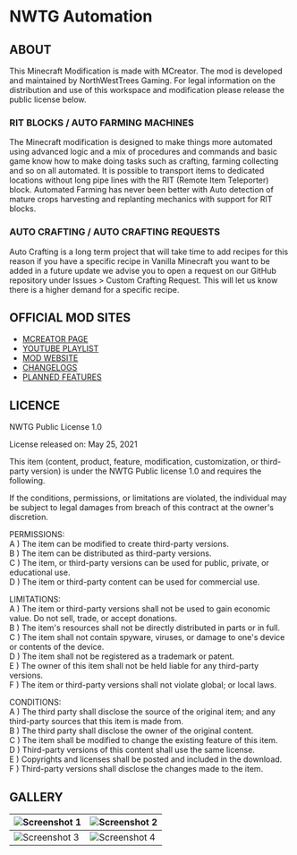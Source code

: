 # NWTG Automation

## ABOUT
This Minecraft Modification is made with MCreator. The mod is developed and maintained by NorthWestTrees Gaming. For legal information on the distribution and use of this workspace and modification please release the public license below.
    
### RIT BLOCKS / AUTO FARMING MACHINES
The Minecraft modification is designed to make things more automated using advanced logic and a mix of procedures and commands and basic game know how to make doing tasks such as crafting, farming collecting and so on all automated. It is possible to transport items to dedicated locations without long pipe lines with the RIT (Remote Item Teleporter) block. Automated Farming has never been better with Auto detection of mature crops harvesting and replanting mechanics with support for RIT blocks.
    
### AUTO CRAFTING / AUTO CRAFTING REQUESTS
Auto Crafting is a long term project that will take time to add recipes for this reason if you have a specific recipe in Vanilla Minecraft you want to be added in a future update we advise you to open a request on our GitHub repository under Issues > Custom Crafting Request. This will let us know there is a higher demand for a specific recipe.

## OFFICIAL MOD SITES
- [MCREATOR PAGE](https://mcreator.net/modification/76920/nwtg-automation)
- [YOUTUBE PLAYLIST](https://www.youtube.com/watch?v=2eLalSnOnHo&list=PL5k7swYOU_yRoly-cK7T7JaSgWH054kxd&ab_channel=NorthWestTreesGaming)
- [MOD WEBSITE](https://northwesttrees-gaming.github.io/minecraft-mods/nwtg-automation/nwtg-automation.html)
- [CHANGELOGS](https://northwesttrees-gaming.github.io/mods/nwtg-automation/changelogs.html)
- [PLANNED FEATURES](https://github.com/northwesttrees-gaming/NWTG-Automation/projects/2)

## LICENCE
NWTG Public License 1.0

License released on: May 25, 2021

This item (content, product, feature, modification, customization, or third-party version) is under the NWTG Public license 1.0 and requires the following.

If the conditions, permissions, or limitations are violated, the individual may be subject to legal damages from breach of this contract at the owner's discretion.

PERMISSIONS:    
A ) The item can be modified to create third-party versions.    
B ) The item can be distributed as third-party versions.    
C ) The item, or third-party versions can be used for public, private, or educational use.    
D ) The item or third-party content can be used for commercial use.    

LIMITATIONS:    
A ) The item or third-party versions shall not be used to gain economic value. Do not sell, trade, or accept donations.    
B ) The item's resources shall not be directly distributed in parts or in full.    
C ) The item shall not contain spyware, viruses, or damage to one's device or contents of the device.    
D ) The item shall not be registered as a trademark or patent.    
E ) The owner of this item shall not be held liable for any third-party versions.    
F ) The item or third-party versions shall not violate global; or local laws.    

CONDITIONS:    
A ) The third party shall disclose the source of the original item; and any third-party sources that this item is made from.    
B ) The third party shall disclose the owner of the original content.    
C ) The item shall be modified to change the existing feature of this item.    
D ) Third-party versions of this content shall use the same license.    
E ) Copyrights and licenses shall be posted and included in the download.    
F ) Third-party versions shall disclose the changes made to the item.    

## GALLERY
| ![Screenshot 1](https://i.imgur.com/djDCGn3.png) | ![Screenshot 2](https://i.imgur.com/9lSsTqV.png) |
| --- | --- |
| ![Screenshot 3](https://i.imgur.com/FeNConG.png) | ![Screenshot 4](https://i.imgur.com/9Ne3whO.png) |

